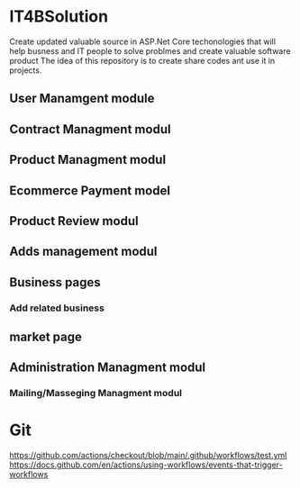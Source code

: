 # IT4BSolution
Create updated valuable source in ASP.Net Core techonologies that will help busness and IT  people to solve problmes and create valuable software product 
The idea of this repository is to create share codes ant  use it in projects.

## User Manamgent module
## Contract Managment modul
## Product Managment modul
## Ecommerce Payment model
## Product Review modul
## Adds management modul
## Business pages
### Add related business
## market page
## Administration Managment modul
### Mailing/Masseging Managment modul
# Git
https://github.com/actions/checkout/blob/main/.github/workflows/test.yml 
https://docs.github.com/en/actions/using-workflows/events-that-trigger-workflows 


